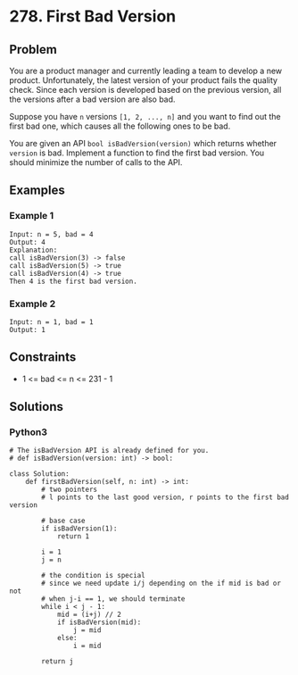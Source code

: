 # 278. First Bad Version

## Problem

You are a product manager and currently leading a team to develop a new product. Unfortunately, the latest version of your product fails the quality check. Since each version is developed based on the previous version, all the versions after a bad version are also bad.

Suppose you have `n` versions `[1, 2, ..., n]` and you want to find out the first bad one, which causes all the following ones to be bad.

You are given an API `bool isBadVersion(version)` which returns whether `version` is bad. Implement a function to find the first bad version. You should minimize the number of calls to the API.

## Examples

### Example 1

```
Input: n = 5, bad = 4
Output: 4
Explanation:
call isBadVersion(3) -> false
call isBadVersion(5) -> true
call isBadVersion(4) -> true
Then 4 is the first bad version.
```

### Example 2

```
Input: n = 1, bad = 1
Output: 1
```

## Constraints

* 1 <= bad <= n <= 231 - 1

## Solutions

### Python3

```
# The isBadVersion API is already defined for you.
# def isBadVersion(version: int) -> bool:

class Solution:
    def firstBadVersion(self, n: int) -> int:
        # two pointers
        # l points to the last good version, r points to the first bad version
        
        # base case
        if isBadVersion(1):
            return 1
        
        i = 1
        j = n
        
        # the condition is special
        # since we need update i/j depending on the if mid is bad or not
        # when j-i == 1, we should terminate
        while i < j - 1:
            mid = (i+j) // 2
            if isBadVersion(mid):
                j = mid
            else:
                i = mid
        
        return j
```
